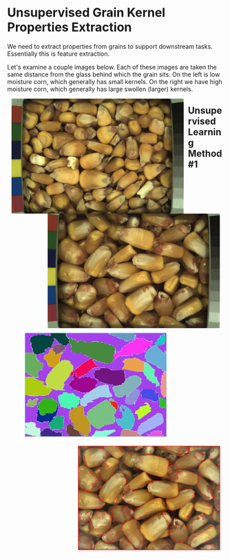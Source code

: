 # Unsupervised Grain Kernel Properties Extraction

We need to extract properties from grains to support downstream tasks.  Essentially this is feature extraction.

Let's examine a couple images below.  Each of these images are taken the same distance from the glass behind which the grain sits.  On the left is low moisture corn, which generally has small kernels.  On the right we have high moisture corn, which generally has large swollen (larger) kernels.


<img src="Data/NG3_GQ_Corn_11MC_59lbs_50F_2017-11-16_11-0-33_Sensor-1_Frame-36_Ts-1510851850.1548.png" width="400" hspace="10" align="left">  <img src="Data/NG3_GQ_Corn_32MC_53lbs_99F_2017-7-18_10-31-45_Sensor-1_Frame-32_Ts-1500374550.1573.png" width="400" align="right" hspace="10">


## Unsupervised Learning Method #1


<img src="Data/high_moisture_corn_labels.png" width="350" hspace="30" align="left">  <img src="Data/high_moisture_overlay.png" width="350" hspace="0" align="right">
